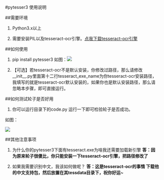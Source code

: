#pytesser3 使用说明

##需要环境
1. Python3.x以上

2. 需要安装PIL以及tesseract-ocr引擎。[点我下载tesseract-ocr引擎](http://101.96.10.43/internode.dl.sourceforge.net/project/tesseract-ocr-alt/tesseract-ocr-setup-3.02.02.exe)

##如何使用

1. pip install pytesser3
如图：![](http://www.songluyi.com/wp-content/uploads/2016/09/QQ截图20160923132629.png)

2. 【可选】若tesseract-ocr不是默认安装，你修改过路径，那么请修改__init__.py里面第十二行tesseract_exe_name为你tesseract-ocr安装路径，
我填写的就是tesseract-ocr默认安装的，如果你也是默认安装路径，那么请忽略本步骤，即可直接运行。

##如何测试轮子是否好用

1. 你可以运行目录下的code.py 运行一下即可检验轮子是否成功。

如图：

![](http://www.songluyi.com/wp-content/uploads/2016/09/QQ图片20160923100109.png)


##其他注意事项

1. 为什么你的pytesser3下面有tesseract.exe为啥我还需要加载新引擎
**答：因为原来轮子很傻比，你只能安装一下tesseract-ocr引擎，把路径修改了**

2. 如果我需要识别中文，我该如何做呢？
**答：这是tesseract-ocr的事情 下载他的中文支持包，然后放置在其tessdata目录下，祝你好运~**



